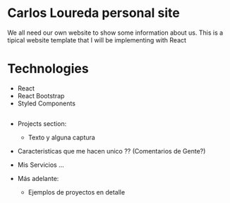 # Carlos Loureda personal site

We all need our own website to show some information about us. This is a tipical website template that I will be implementing with React

# Technologies

- React
- React Bootstrap
- Styled Components

##

- Projects section:

  - Texto y alguna captura

- Caracteristicas que me hacen unico ?? (Comentarios de Gente?)
- Mis Servicios ...
- Más adelante:
  - Ejemplos de proyectos en detalle
